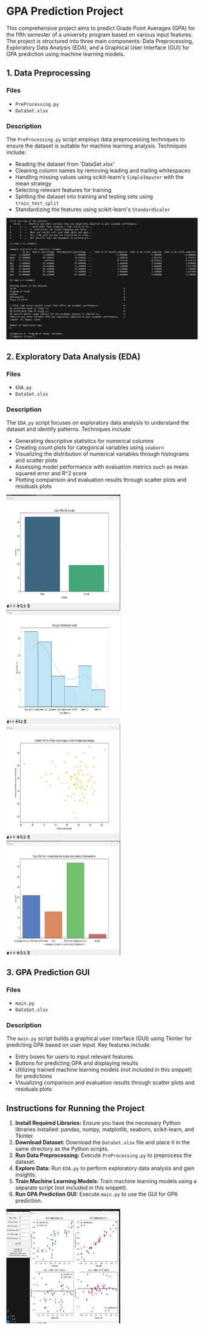 <!DOCTYPE html>
<html>

<head>

</head>

<body>

  <h1>GPA Prediction Project</h1>

  <p>This comprehensive project aims to predict Grade Point Averages (GPA) for the fifth semester of a university program based on various input features. The project is structured into three main components: Data Preprocessing, Exploratory Data Analysis (EDA), and a Graphical User Interface (GUI) for GPA prediction using machine learning models.</p>

  <h2>1. Data Preprocessing</h2>

  <h3>Files</h3>
  <ul>
    <li><code>PreProcessing.py</code></li>
    <li><code>DataSet.xlsx</code></li>
  </ul>

  <h3>Description</h3>
  <p>The <code>PreProcessing.py</code> script employs data preprocessing techniques to ensure the dataset is suitable for machine learning analysis. Techniques include:</p>
  <ul>
    <li>Reading the dataset from 'DataSet.xlsx'</li>
    <li>Cleaning column names by removing leading and trailing whitespaces</li>
    <li>Handling missing values using scikit-learn's <code>SimpleImputer</code> with the mean strategy</li>
    <li>Selecting relevant features for training</li>
    <li>Splitting the dataset into training and testing sets using <code>train_test_split</code></li>
    <li>Standardizing the features using scikit-learn's <code>StandardScaler</code></li>
  </ul>

<img src="preprocessing2.jpg"  />


  <h2>2. Exploratory Data Analysis (EDA)</h2>

  <h3>Files</h3>
  <ul>
    <li><code>EDA.py</code></li>
    <li><code>DataSet.xlsx</code></li>
  </ul>

  <h3>Description</h3>
  <p>The <code>EDA.py</code> script focuses on exploratory data analysis to understand the dataset and identify patterns. Techniques include:</p>
  <ul>
    <li>Generating descriptive statistics for numerical columns</li>
    <li>Creating count plots for categorical variables using <code>seaborn</code></li>
    <li>Visualizing the distribution of numerical variables through histograms and scatter plots</li>
    <li>Assessing model performance with evaluation metrics such as mean squared error and R^2 score</li>
    <li>Plotting comparison and evaluation results through scatter plots and residuals plots</li>
  </ul>

<img src="EDA1.jpg" style="width: 300px; height: 300px;"/>
<img src="EDA2.jpg" style="width: 300px; height: 300px;"/>
<img src="EDA3.jpg" style="width: 300px; height: 300px;"/>
<img src="EDA4.jpg" style="width: 300px; height: 300px;"/>

  <h2>3. GPA Prediction GUI</h2>

  <h3>Files</h3>
  <ul>
    <li><code>main.py</code></li>
    <li><code>DataSet.xlsx</code></li>
  </ul>

  <h3>Description</h3>
  <p>The <code>main.py</code> script builds a graphical user interface (GUI) using Tkinter for predicting GPA based on user input. Key features include:</p>
  <ul>
    <li>Entry boxes for users to input relevant features</li>
    <li>Buttons for predicting GPA and displaying results</li>
    <li>Utilizing trained machine learning models (not included in this snippet) for predictions</li>
    <li>Visualizing comparison and evaluation results through scatter plots and residuals plots</li>
  </ul>


  <h2>Instructions for Running the Project</h2>

  <ol>
    <li><strong>Install Required Libraries:</strong> Ensure you have the necessary Python libraries installed: pandas, numpy, matplotlib, seaborn, scikit-learn, and Tkinter.</li>
    <li><strong>Download Dataset:</strong> Download the <code>DataSet.xlsx</code> file and place it in the same directory as the Python scripts.</li>
    <li><strong>Run Data Preprocessing:</strong> Execute <code>PreProcessing.py</code> to preprocess the dataset.</li>
    <li><strong>Explore Data:</strong> Run <code>EDA.py</code> to perform exploratory data analysis and gain insights.</li>
    <li><strong>Train Machine Learning Models:</strong> Train machine learning models using a separate script (not included in this snippet).</li>
    <li><strong>Run GPA Prediction GUI:</strong> Execute <code>main.py</code> to use the GUI for GPA prediction.</li>
  </ol>

  <img src="main.jpg" style="width: 300px; height: 300px;"/>

</body>

</html>
